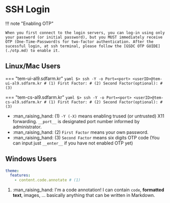 # SSH Login

!!! note "Enabling OTP"

    When you first connect to the login servers, you can log-in using only your password (or initial password), but you MUST immediately receive OTP (One-Time-Password)s for two-factor authentication. After the sucessful login, at ssh terminal, please follow the [GSDC OTP GUIDE](./otp.md) to enable it. 

## Linux/Mac Users

=== "tem-ui-al9.sdfarm.kr"
    ```yaml
    $> ssh -Y -o Port=<port> <userID>@tem-ui-al9.sdfarm.kr # (1)
    First Factor: # (2)
    Second Factor(optional): # (3)    
    ```

=== "tem-cs-al9.sdfarm.kr"
    ```yaml
    $> ssh -Y -o Port=<port> <userID>@tem-cs-al9.sdfarm.kr # (1)
    First Factor: # (2)
    Second Factor(optional): # (3)
    ```

* :man_raising_hand: (1) `-Y (-X)` means enabling trused (or untrusted) X11 forwarding. `__port__` is designated port number informed by administrator.
* :man_raising_hand: (2) `First Factor` means your own password.
* :man_raising_hand: (3) `Second Factor` means six digits OTP code (You can input just `__enter__` if you have not enabled OTP yet)

## Windows Users

``` yaml
theme:
  features:
    - content.code.annotate # (1)
```
1. :man_raising_hand: I'm a code annotation! I can contain `code`, __formatted
    text__, images, ... basically anything that can be written in Markdown.
